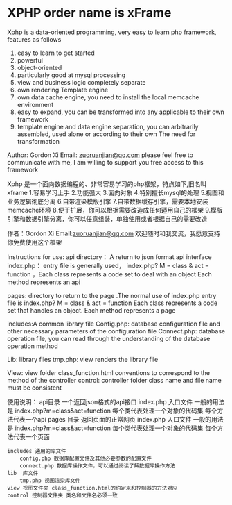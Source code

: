 # XPHP order name is xFrame

Xphp is a data-oriented programming, very easy to learn php framework, features as follows
1. easy to learn to get started 
2. powerful 
3. object-oriented
4. particularly good at mysql processing 
5. view and business logic completely separate 
6. own rendering Template engine 
7. own data cache engine, you need to install the local memcache environment 
8. easy to expand, you can be transformed into any applicable to their own framework 
9. template engine and data engine separation, you can arbitrarily assembled, used alone or according to their own The need for transformation

Author: Gordon Xi Email: zuoruanjian@qq.com please feel free to communicate with me, I am willing to support you free access to this framework
 
Xphp 是一个面向数据编程的、非常容易学习的php框架，特点如下,旧名叫xframe
1.容易学习上手
2.功能强大
3.面向对象
4.特别擅长mysql的处理
5.视图和业务逻辑彻底分离
6.自带渲染模版引擎
7.自带数据缓存引擎，需要本地安装memcache环境
8.便于扩展，你可以根据需要改造成任何适用自己的框架
9.模版引擎和数据引擎分离，你可以任意组装，单独使用或者根据自己的需要改造

作者：Gordon Xi 
Email:zuoruanjian@qq.com 欢迎随时和我交流，我愿意支持你免费使用这个框架

Instructions for use: 
api directory： A return to json format api interface
index.php： entry file is generally used， index.php? M = class & act = function ，Each class represents a code set to deal with an object Each method represents an api 

pages: directory to return to the page .The normal use of index.php entry file is index.php? M = class & act = function Each class represents a code set that handles an object. Each method represents a page

includes:A common library file
  Config.php: database configuration file and other necessary parameters of the configuration file
  Connect.php: database operation file, you can read through the understanding of the database operation method

Lib: library files
   tmp.php: view renders the library file

View: view folder class_function.html conventions to correspond to the method of the controller
control: controller folder class name and file name must be consistent


 使用说明：
 api目录 一个返回json格式的api接口
 	index.php 入口文件 一般的用法是 index.php?m=class&act=function  每个类代表处理一个对象的代码集 每个方法代表一个api
 pages 目录 返回页面的正常网页
 	index.php 入口文件 一般的用法是 index.php?m=class&act=function  每个类代表处理一个对象的代码集 每个方法代表一个页面

 	includes 通用的库文件
 		config.php 数据库配置文件及其他必要参数的配置文件
 		connect.php 数据库操作文件，可以通过阅读了解数据库操作方法
 	lib  库文件
 		tmp.php 视图渲染库文件
 	view 视图文件夹 class_function.html的约定来和控制器的方法对应
 	control 控制器文件夹 类名和文件名必须一致 
